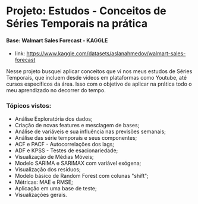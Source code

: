 # **Projeto: Estudos - Conceitos de Séries Temporais na prática**

#### **Base: Walmart Sales Forecast - KAGGLE**
- link: https://www.kaggle.com/datasets/aslanahmedov/walmart-sales-forecast

Nesse projeto busquei aplicar conceitos que vi  nos meus estudos de Séries Temporais, que incluem desde videos em plataformas como Youtube, até cursos específicos da área. Isso com o objetivo de aplicar na prática todo o meu aprendizado no decorrer do tempo.

### **Tópicos vistos:**
- Análise Exploratória dos dados;
- Criação de novas features e mesclagem de bases;
- Análise de variáveis e sua influência nas previsões semanais;
- Análise das série temporais e seus componentes;
- ACF e PACF - Autocorrelações dos lags;
- ADF e KPSS - Testes de esacionariedade;
- Visualização de Médias Móveis;
- Modelo SARIMA e SARIMAX com variável exógena;
- Visualização dos resíduos;
- Modelo básico de Random Forest com colunas "shift";
- Métricas: MAE e RMSE;
- Aplicação em uma base de teste;
- Visualizações gerais.
